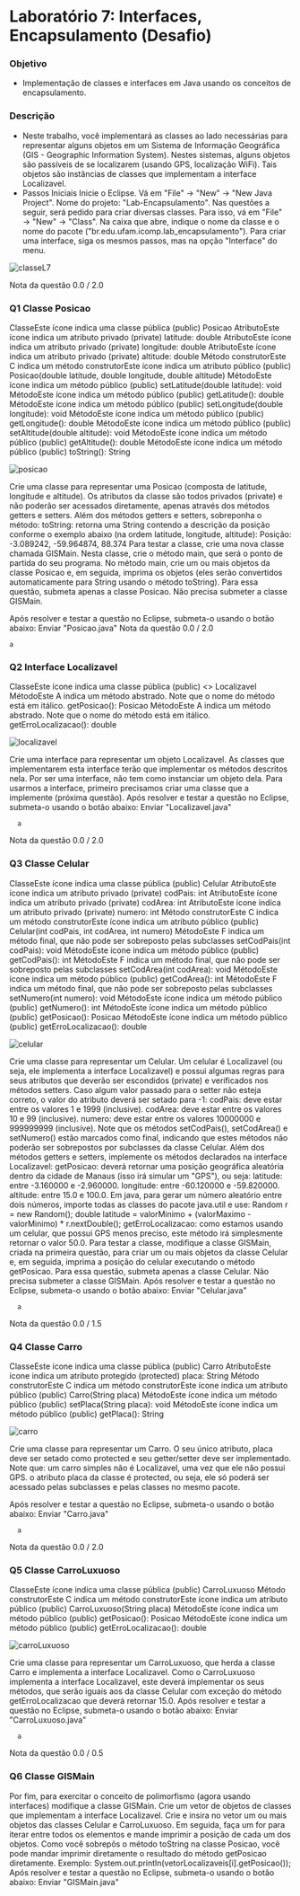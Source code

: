# Laboratório 7: Interfaces, Encapsulamento (Desafio)
### Objetivo
* Implementação de classes e interfaces em Java usando
os conceitos de encapsulamento.
### Descrição
* Neste trabalho, você implementará as classes ao lado
necessárias para representar alguns objetos em um
Sistema de Informação Geográfica (GIS - Geographic
Information System). Nestes sistemas, alguns objetos são
passíveis de se localizarem (usando GPS, localização WiFi).
Tais objetos são instâncias de classes que implementam a
interface Localizavel.
* Passos Iniciais
Inicie o Eclipse. Vá em "File" → "New" →
"New Java Project". Nome do projeto:
"Lab-Encapsulamento".
Nas questões a seguir, será pedido para criar diversas
classes. Para isso, vá em "File" → "New" → "Class".
Na caixa que abre, indique o nome da classe e o nome do
pacote ("br.edu.ufam.icomp.lab_encapsulamento").
Para criar uma interface, siga os mesmos passos, mas na
opção "Interface" do menu.

![classeL7](https://user-images.githubusercontent.com/33138839/231965624-c5f9a65f-dc3e-4b32-824f-2dba3caeaaa6.png)

Nota da questão 0.0 / 2.0
### Q1 Classe Posicao
ClasseEste ícone indica uma classe pública (public)	Posicao
AtributoEste ícone indica um atributo privado (private)	latitude: double
AtributoEste ícone indica um atributo privado (private)	longitude: double
AtributoEste ícone indica um atributo privado (private)	altitude: double
Método construtorEste C indica um método construtorEste ícone indica um atributo público (public)	Posicao(double latitude, double longitude, double altitude)
MétodoEste ícone indica um método público (public)	setLatitude(double latitude): void
MétodoEste ícone indica um método público (public)	getLatitude(): double
MétodoEste ícone indica um método público (public)	setLongitude(double longitude): void
MétodoEste ícone indica um método público (public)	getLongitude(): double
MétodoEste ícone indica um método público (public)	setAltitude(double altitude): void
MétodoEste ícone indica um método público (public)	getAltitude(): double
MétodoEste ícone indica um método público (public)	toString(): String


![posicao](https://user-images.githubusercontent.com/33138839/231965622-e81da6c0-e374-4374-bdaf-ea56d6b6e16e.png)
  
Crie uma classe para representar uma Posicao (composta de latitude, longitude e altitude). Os atributos da classe são todos privados (private) e não poderão ser acessados diretamente, apenas através dos métodos getters e setters.
Além dos métodos getters e setters, sobreponha o método:
toString: retorna uma String contendo a descrição da posição conforme o exemplo abaixo (na ordem latitude, longitude, altitude):
Posição: -3.089242, -59.964874, 88.374
Para testar a classe, crie uma nova classe chamada GISMain. Nesta classe, crie o método main, que será o ponto de partida do seu programa. No método main, crie um ou mais objetos da classe Posicao e, em seguida, imprima os objetos (eles serão convertidos automaticamente para String usando o método toString).
Para essa questão, submeta apenas a classe Posicao. Não precisa submeter a classe GISMain.

Após resolver e testar a questão no Eclipse, submeta-o usando o botão abaixo:
Enviar "Posicao.java"
Nota da questão 0.0 / 2.0
```
a
```
### Q2 Interface Localizavel
ClasseEste ícone indica uma classe pública (public)	<<interface>>
Localizavel
MétodoEste A indica um método abstrado. Note que o nome do método está em itálico.	getPosicao(): Posicao
MétodoEste A indica um método abstrado. Note que o nome do método está em itálico.	getErroLocalizacao(): double
  
![localizavel](https://user-images.githubusercontent.com/33138839/231965619-3b7ee3c0-5546-4126-83e0-88cf9d5cd6e6.png)
    
Crie uma interface para representar um objeto Localizavel. As classes que implementarem esta interface terão que implementar os métodos descritos nela.
Por ser uma interface, não tem como instanciar um objeto dela. Para usarmos a interface, primeiro precisamos criar uma classe que a implemente (próxima questão).
Após resolver e testar a questão no Eclipse, submeta-o usando o botão abaixo:
Enviar "Localizavel.java"
```
  a
```
Nota da questão 0.0 / 2.0 
### Q3 Classe Celular
ClasseEste ícone indica uma classe pública (public)	Celular
AtributoEste ícone indica um atributo privado (private)	codPais: int
AtributoEste ícone indica um atributo privado (private)	codArea: int
AtributoEste ícone indica um atributo privado (private)	numero: int
Método construtorEste C indica um método construtorEste ícone indica um atributo público (public)	Celular(int codPais, int codArea, int numero)
MétodoEste F indica um método final, que não pode ser sobreposto pelas subclasses	setCodPais(int codPais): void
MétodoEste ícone indica um método público (public)	getCodPais(): int
MétodoEste F indica um método final, que não pode ser sobreposto pelas subclasses	setCodArea(int codArea): void
MétodoEste ícone indica um método público (public)	getCodArea(): int
MétodoEste F indica um método final, que não pode ser sobreposto pelas subclasses	setNumero(int numero): void
MétodoEste ícone indica um método público (public)	getNumero(): int
MétodoEste ícone indica um método público (public)	getPosicao(): Posicao
MétodoEste ícone indica um método público (public)	getErroLocalizacao(): double

![celular](https://user-images.githubusercontent.com/33138839/231965617-6624df6a-c3fa-4ab1-8f14-5b54ae739ab1.png)
 
Crie uma classe para representar um Celular. Um celular é Localizavel (ou seja, ele implementa a interface Localizavel) e possui algumas regras para seus atributos que deverão ser escondidos (private) e verificados nos métodos setters. Caso algum valor passado para o setter não esteja correto, o valor do atributo deverá ser setado para -1:
codPais: deve estar entre os valores 1 e 1999 (inclusive).
codArea: deve estar entre os valores 10 e 99 (inclusive).
numero: deve estar entre os valores 10000000 e 999999999 (inclusive).
Note que os métodos setCodPais(), setCodArea() e setNumero() estão marcados como final, indicando que estes métodos não poderão ser sobrepostos por subclasses da classe Celular. Além dos métodos getters e setters, implemente os métodos declarados na interface Localizavel:
getPosicao: deverá retornar uma posição geográfica aleatória dentro da cidade de Manaus (isso irá simular um "GPS"), ou seja:
latitude: entre -3.160000 e -2.960000.
longitude: entre -60.120000 e -59.820000.
altitude: entre 15.0 e 100.0.
Em java, para gerar um número aleatório entre dois números, importe todas as classes do pacote java.util e use:
Random r = new Random();
double latitude = valorMinimo + (valorMaximo - valorMinimo) * r.nextDouble();
getErroLocalizacao: como estamos usando um celular, que possui GPS menos preciso, este método irá simplesmente retornar o valor 50.0.
Para testar a classe, modifique a classe GISMain, criada na primeira questão, para criar um ou mais objetos da classe Celular e, em seguida, imprima a posição do celular executando o método getPosicao.
Para essa questão, submeta apenas a classe Celular. Não precisa submeter a classe GISMain.
Após resolver e testar a questão no Eclipse, submeta-o usando o botão abaixo:
Enviar "Celular.java"
```
  a
```
Nota da questão 0.0 / 1.5
### Q4 Classe Carro
ClasseEste ícone indica uma classe pública (public)	Carro
AtributoEste ícone indica um atributo protegido (protected)	placa: String
Método construtorEste C indica um método construtorEste ícone indica um atributo público (public)	Carro(String placa)
MétodoEste ícone indica um método público (public)	setPlaca(String placa): void
MétodoEste ícone indica um método público (public)	getPlaca(): String
  
![carro](https://user-images.githubusercontent.com/33138839/231965616-b4056653-6dcc-4306-905d-0cb9bfc58f2f.png) 
  
Crie uma classe para representar um Carro. O seu único atributo, placa deve ser setado como protected e seu getter/setter deve ser implementado. Note que:
um carro simples não é Localizavel, uma vez que ele não possui GPS.
o atributo placa da classe é protected, ou seja, ele só poderá ser acessado pelas subclasses e pelas classes no mesmo pacote.

Após resolver e testar a questão no Eclipse, submeta-o usando o botão abaixo:
Enviar "Carro.java"
```
  a
```
Nota da questão 0.0 / 2.0
### Q5 Classe CarroLuxuoso
ClasseEste ícone indica uma classe pública (public)	CarroLuxuoso
Método construtorEste C indica um método construtorEste ícone indica um atributo público (public)	CarroLuxuoso(String placa)
MétodoEste ícone indica um método público (public)	getPosicao(): Posicao
MétodoEste ícone indica um método público (public)	getErroLocalizacao(): double
  
 ![carroLuxuoso](https://user-images.githubusercontent.com/33138839/231965610-7c405a31-eeb8-405e-9d27-eec4b9542b40.png)
 
Crie uma classe para representar um CarroLuxuoso, que herda a classe Carro e implementa a interface Localizavel. Como o CarroLuxuoso implementa a interface Localizavel, este deverá implementar os seus métodos, que serão iguais aos da classe Celular com exceção do método getErroLocalizacao que deverá retornar 15.0.
Após resolver e testar a questão no Eclipse, submeta-o usando o botão abaixo:
Enviar "CarroLuxuoso.java"
```
  a
```
  
Nota da questão 0.0 / 0.5
### Q6 Classe GISMain
Por fim, para exercitar o conceito de polimorfismo (agora usando interfaces) modifique a classe GISMain. Crie um vetor de objetos de classes que implementam a interface Localizavel. Crie e insira no vetor um ou mais objetos das classes Celular e CarroLuxuoso. Em seguida, faça um for para iterar entre todos os elementos e mande imprimir a posição de cada um dos objetos. Como você sobrepôs o método toString na classe Posicao, você pode mandar imprimir diretamente o resultado do método getPosicao diretamente. Exemplo: System.out.println(vetorLocalizaveis[i].getPosicao());
Após resolver e testar a questão no Eclipse, submeta-o usando o botão abaixo:
Enviar "GISMain.java"

